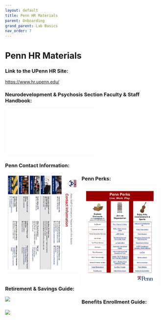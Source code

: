 ```yaml
---
layout: default
title: Penn HR Materials
parent: Onboarding
grand_parent: Lab Basics
nav_order: 7
---
```


# Penn HR Materials


### Link to the UPenn HR Site:
https://www.hr.upenn.edu/

### Neurodevelopment & Psychosis Section Faculty & Staff Handbook:
[![Staff Handbook](/assets/pdfs/staff_handbook_v1.0.pdf)](/assets/pdfs/staff_handbook_v1.0.pdf) 

### Penn Contact Information:
<img align="left" width="250" src="/assets/pdfs/contact_info.pdf">

### Penn Perks:
<img align="left" width="250" src="/assets/pdfs/penn_perks.pdf">

### Retirement & Savings Guide:
<img align="left" width="250" src="/assets/pdfs/retirement_savings.pdf">

### Benefits Enrollment Guide:
<img align="left" width="250" src="/assets/pdfs/benefits_enrollment.pdf">